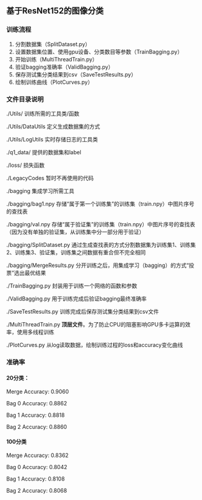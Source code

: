 ## 基于ResNet152的图像分类

### 训练流程
1. 分割数据集（SplitDataset.py）
2. 设置数据集位置、使用gpu设备、分类数目等参数（TrainBagging.py）
3. 开始训练（MultiThreadTrain.py）
4. 验证bagging准确率（ValidBagging.py）
5. 保存测试集分类结果到csv（SaveTestResults.py）
6. 绘制训练曲线（PlotCurves.py）

### 文件目录说明

./Utils/ 训练所需的工具类/函数

./Utils/DataUtils 定义生成数据集的方式

./Utils/LogUtils 实时存储日志的工具类

./q1_data/ 提供的数据集和label

./loss/ 损失函数

./LegacyCodes 暂时不再使用的代码

./bagging 集成学习所需工具

./bagging/bag1.npy 存储“属于第一个训练集”的训练集（train.npy）中图片序号的查找表

./bagging/val.npy 存储“属于验证集”的训练集（train.npy）中图片序号的查找表（因为没有单独的验证集，从训练集中分一部分用于验证）

./bagging/SplitDataset.py 通过生成查找表的方式分割数据集为训练集1、训练集2、训练集3、验证集，训练集之间数据有重合但不完全相同

./bagging/MergeResults.py 分开训练之后，用集成学习（bagging）的方式“投票”选出最优结果

./TrainBagging.py 封装用于训练一个网络的函数和参数

./ValidBagging.py 用于训练完成后验证bagging最终准确率

./SaveTestResults.py 训练完成后保存测试集分类结果到csv文件

./MultiThreadTrain.py **顶层文件**。为了防止CPU的阻塞影响GPU多卡运算的效率，使用多线程训练

./PlotCurves.py 从log读取数据，绘制训练过程的loss和accuracy变化曲线


### 准确率
#### 20分类：
Merge Accuracy: 0.9060

Bag 0 Accuracy: 0.8862 

Bag 1 Accuracy: 0.8818 

Bag 2 Accuracy: 0.8860 

#### 100分类
Merge Accuracy: 0.8362 

Bag 0 Accuracy: 0.8042 

Bag 1 Accuracy: 0.8108 

Bag 2 Accuracy: 0.8068 

